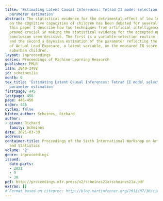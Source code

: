 ```yaml
---
title: 'Estimating Latent Causal Inferences: Tetrad II model selection and Bayesian
  parameter estimation'
abstract: The statistical evidence for the detrimental effect of low level lead exposure
  on the cognitive capacities of children has been debated for several decades. In
  this paper I describe how two techniques from artificial intelligence and statistics
  proved crucial in making the statistical evidence for the accepted epidemiological
  conclusion seem decisive. The first is a variable-selection routine in TETRAD II,
  and the second a Bayesian estimation of the parameter reflecting the causal influence
  of Actual Lead Exposure, a latent variable, on the measured IQ score of middle class
  suburban children.
layout: inproceedings
series: Proceedings of Machine Learning Research
publisher: PMLR
issn: 2640-3498
id: scheines21a
month: 0
tex_title: 'Estimating Latent Causal Inferences: Tetrad II model selection and Bayesian
  parameter estimation'
firstpage: 445
lastpage: 456
page: 445-456
order: 445
cycles: false
bibtex_author: Scheines, Richard
author:
- given: Richard
  family: Scheines
date: 2021-03-30
address:
container-title: Proceedings of the Sixth International Workshop on Artificial Intelligence
  and Statistics
volume: '2'
genre: inproceedings
issued:
  date-parts:
  - 2021
  - 3
  - 30
pdf: http://proceedings.mlr.press/v2/scheines21a/scheines21a.pdf
extras: []
# Format based on citeproc: http://blog.martinfenner.org/2013/07/30/citeproc-yaml-for-bibliographies/
---
```

